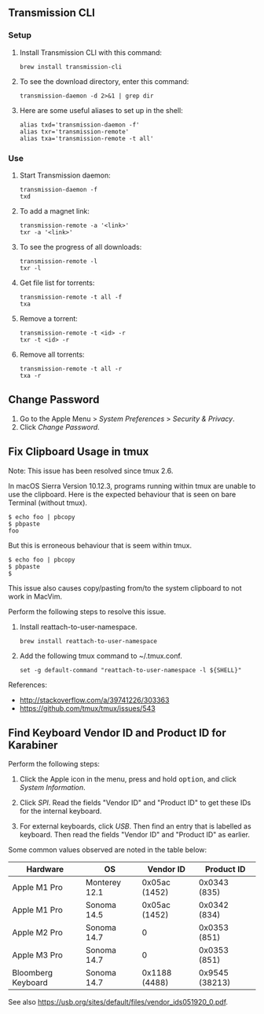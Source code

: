 Transmission CLI
----------------

### Setup

 1. Install Transmission CLI with this command:

        brew install transmission-cli

 2. To see the download directory, enter this command:

        transmission-daemon -d 2>&1 | grep dir

 3. Here are some useful aliases to set up in the shell:

        alias txd='transmission-daemon -f'
        alias txr='transmission-remote'
        alias txa='transmission-remote -t all'


### Use

 1. Start Transmission daemon:

        transmission-daemon -f
        txd

 2. To add a magnet link:

        transmission-remote -a '<link>'
        txr -a '<link>'

 3. To see the progress of all downloads:

        transmission-remote -l
        txr -l

 4. Get file list for torrents:

        transmission-remote -t all -f
        txa

 5. Remove a torrent:

        transmission-remote -t <id> -r
        txr -t <id> -r

 6. Remove all torrents:

        transmission-remote -t all -r
        txa -r


Change Password
---------------

 1. Go to the Apple Menu > *System Preferences* > *Security & Privacy*.
 2. Click *Change Password*.


Fix Clipboard Usage in tmux
---------------------------

Note: This issue has been resolved since tmux 2.6.

In macOS Sierra Version 10.12.3, programs running within tmux are unable
to use the clipboard. Here is the expected behaviour that is seen on
bare Terminal (without tmux).

    $ echo foo | pbcopy
    $ pbpaste
    foo

But this is erroneous behaviour that is seem within tmux.

    $ echo foo | pbcopy
    $ pbpaste
    $

This issue also causes copy/pasting from/to the system clipboard to not
work in MacVim.

Perform the following steps to resolve this issue.

 1. Install reattach-to-user-namespace.

        brew install reattach-to-user-namespace

 2. Add the following tmux command to ~/.tmux.conf.

        set -g default-command "reattach-to-user-namespace -l ${SHELL}"

References:

  - http://stackoverflow.com/a/39741226/303363
  - https://github.com/tmux/tmux/issues/543


Find Keyboard Vendor ID and Product ID for Karabiner
----------------------------------------------------

Perform the following steps:

 1. Click the Apple icon in the menu, press and hold
    <kbd>option</kbd>, and click *System Information*.

 2. Click *SPI*.  Read the fields "Vendor ID" and "Product ID" to get
    these IDs for the internal keyboard.

 4. For external keyboards, click *USB*.  Then find an entry that is
    labelled as keyboard.  Then read the fields "Vendor ID" and
    "Product ID" as earlier.

Some common values observed are noted in the table below:

| Hardware           | OS            | Vendor ID     | Product ID     |
|--------------------|---------------|---------------|----------------|
| Apple M1 Pro       | Monterey 12.1 | 0x05ac (1452) | 0x0343 (835)   |
| Apple M1 Pro       | Sonoma 14.5   | 0x05ac (1452) | 0x0342 (834)   |
| Apple M2 Pro       | Sonoma 14.7   | 0             | 0x0353 (851)   |
| Apple M3 Pro       | Sonoma 14.7   | 0             | 0x0353 (851)   |
| Bloomberg Keyboard | Sonoma 14.7   | 0x1188 (4488) | 0x9545 (38213) |

See also <https://usb.org/sites/default/files/vendor_ids051920_0.pdf>.

